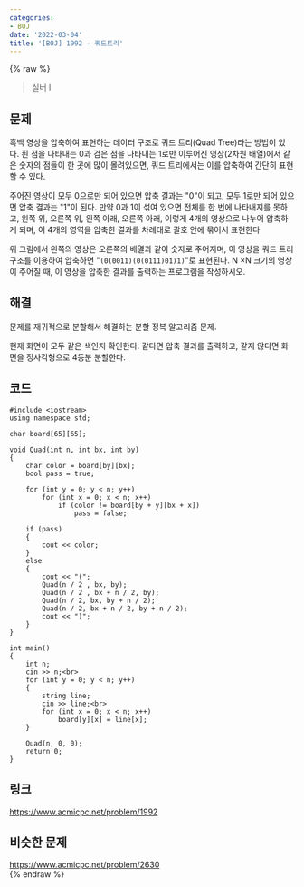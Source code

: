 ```yaml
---
categories:
- BOJ
date: '2022-03-04'
title: '[BOJ] 1992 - 쿼드트리'
---
```


{% raw %}
>실버 I

## 문제
흑백 영상을 압축하여 표현하는 데이터 구조로 쿼드 트리(Quad Tree)라는 방법이 있다. 흰 점을 나타내는 0과 검은 점을 나타내는 1로만 이루어진 영상(2차원 배열)에서 같은 숫자의 점들이 한 곳에 많이 몰려있으면, 쿼드 트리에서는 이를 압축하여 간단히 표현할 수 있다.

주어진 영상이 모두 0으로만 되어 있으면 압축 결과는 "0"이 되고, 모두 1로만 되어 있으면 압축 결과는 "1"이 된다. 만약 0과 1이 섞여 있으면 전체를 한 번에 나타내지를 못하고, 왼쪽 위, 오른쪽 위, 왼쪽 아래, 오른쪽 아래, 이렇게 4개의 영상으로 나누어 압축하게 되며, 이 4개의 영역을 압축한 결과를 차례대로 괄호 안에 묶어서 표현한다

위 그림에서 왼쪽의 영상은 오른쪽의 배열과 같이 숫자로 주어지며, 이 영상을 쿼드 트리 구조를 이용하여 압축하면 "`(0(0011)(0(0111)01)1)`"로 표현된다. N ×N 크기의 영상이 주어질 때, 이 영상을 압축한 결과를 출력하는 프로그램을 작성하시오.

##  해결
문제를 재귀적으로 분할해서 해결하는 분할 정복 알고리즘 문제.

현재 화면이 모두 같은 색인지 확인한다. 같다면 압축 결과를 출력하고, 같지 않다면 화면을 정사각형으로 4등분 분할한다.

## 코드
```
#include <iostream>
using namespace std;

char board[65][65];

void Quad(int n, int bx, int by)
{
	char color = board[by][bx];
	bool pass = true;

	for (int y = 0; y < n; y++)
		for (int x = 0; x < n; x++)
			if (color != board[by + y][bx + x])
				pass = false;

	if (pass)
	{
		cout << color;
	}
	else
	{
		cout << "(";
		Quad(n / 2 , bx, by);
		Quad(n / 2 , bx + n / 2, by);
		Quad(n / 2, bx, by + n / 2);
		Quad(n / 2, bx + n / 2, by + n / 2);
		cout << ")";
	}
}

int main()
{
	int n;
	cin >> n;<br>
	for (int y = 0; y < n; y++)
	{
		string line;
		cin >> line;<br>
		for (int x = 0; x < n; x++)
			board[y][x] = line[x];
	}

	Quad(n, 0, 0);
	return 0;
}
```

## 링크
https://www.acmicpc.net/problem/1992<br>

## 비슷한 문제
https://www.acmicpc.net/problem/2630<br>
{% endraw %}